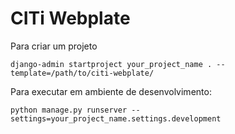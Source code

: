 # CITi Webplate

Para criar um projeto

`django-admin startproject your_project_name . --template=/path/to/citi-webplate/`

Para executar em ambiente de desenvolvimento:

`python manage.py runserver --settings=your_project_name.settings.development`
